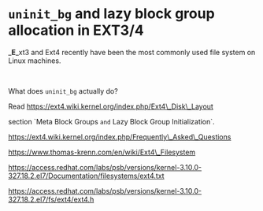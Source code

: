# `uninit_bg` and lazy block group allocation in EXT3/4

<!--more-->
_**E**_xt3 and Ext4 recently have been the most commonly used file system on Linux machines.

 

What does `uninit_bg` actually do?

Read https://ext4.wiki.kernel.org/index.php/Ext4\_Disk\_Layout

section \`Meta Block Groups `and` Lazy Block Group Initialization\`.

https://ext4.wiki.kernel.org/index.php/Frequently\_Asked\_Questions

https://www.thomas-krenn.com/en/wiki/Ext4\_Filesystem

https://access.redhat.com/labs/psb/versions/kernel-3.10.0-327.18.2.el7/Documentation/filesystems/ext4.txt

https://access.redhat.com/labs/psb/versions/kernel-3.10.0-327.18.2.el7/fs/ext4/ext4.h

